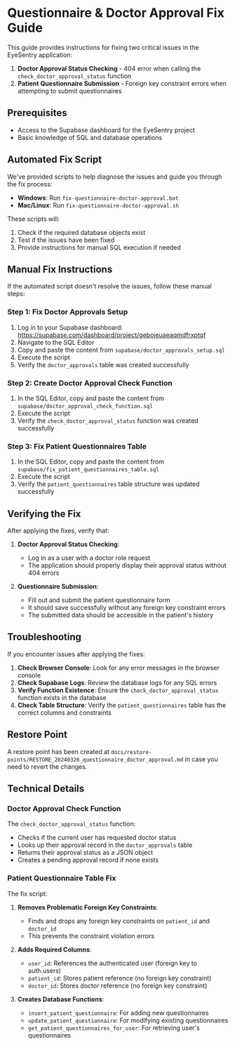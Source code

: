 # Questionnaire & Doctor Approval Fix Guide

This guide provides instructions for fixing two critical issues in the EyeSentry application:

1. **Doctor Approval Status Checking** - 404 error when calling the `check_doctor_approval_status` function
2. **Patient Questionnaire Submission** - Foreign key constraint errors when attempting to submit questionnaires

## Prerequisites

- Access to the Supabase dashboard for the EyeSentry project
- Basic knowledge of SQL and database operations

## Automated Fix Script

We've provided scripts to help diagnose the issues and guide you through the fix process:

- **Windows**: Run `fix-questionnaire-doctor-approval.bat`
- **Mac/Linux**: Run `fix-questionnaire-doctor-approval.sh`

These scripts will:
1. Check if the required database objects exist
2. Test if the issues have been fixed
3. Provide instructions for manual SQL execution if needed

## Manual Fix Instructions

If the automated script doesn't resolve the issues, follow these manual steps:

### Step 1: Fix Doctor Approvals Setup

1. Log in to your Supabase dashboard: https://supabase.com/dashboard/project/gebojeuaeaqmdfrxptqf
2. Navigate to the SQL Editor
3. Copy and paste the content from `supabase/doctor_approvals_setup.sql`
4. Execute the script
5. Verify the `doctor_approvals` table was created successfully

### Step 2: Create Doctor Approval Check Function

1. In the SQL Editor, copy and paste the content from `supabase/doctor_approval_check_function.sql`
2. Execute the script
3. Verify the `check_doctor_approval_status` function was created successfully

### Step 3: Fix Patient Questionnaires Table

1. In the SQL Editor, copy and paste the content from `supabase/fix_patient_questionnaires_table.sql`
2. Execute the script
3. Verify the `patient_questionnaires` table structure was updated successfully

## Verifying the Fix

After applying the fixes, verify that:

1. **Doctor Approval Status Checking**:
   - Log in as a user with a doctor role request
   - The application should properly display their approval status without 404 errors

2. **Questionnaire Submission**:
   - Fill out and submit the patient questionnaire form
   - It should save successfully without any foreign key constraint errors
   - The submitted data should be accessible in the patient's history

## Troubleshooting

If you encounter issues after applying the fixes:

1. **Check Browser Console**: Look for any error messages in the browser console
2. **Check Supabase Logs**: Review the database logs for any SQL errors
3. **Verify Function Existence**: Ensure the `check_doctor_approval_status` function exists in the database
4. **Check Table Structure**: Verify the `patient_questionnaires` table has the correct columns and constraints

## Restore Point

A restore point has been created at `docs/restore-points/RESTORE_20240326_questionnaire_doctor_approval.md` in case you need to revert the changes.

## Technical Details

### Doctor Approval Check Function

The `check_doctor_approval_status` function:
- Checks if the current user has requested doctor status
- Looks up their approval record in the `doctor_approvals` table
- Returns their approval status as a JSON object
- Creates a pending approval record if none exists

### Patient Questionnaire Table Fix

The fix script:
1. **Removes Problematic Foreign Key Constraints**:
   - Finds and drops any foreign key constraints on `patient_id` and `doctor_id`
   - This prevents the constraint violation errors

2. **Adds Required Columns**:
   - `user_id`: References the authenticated user (foreign key to auth.users)
   - `patient_id`: Stores patient reference (no foreign key constraint)
   - `doctor_id`: Stores doctor reference (no foreign key constraint)

3. **Creates Database Functions**:
   - `insert_patient_questionnaire`: For adding new questionnaires
   - `update_patient_questionnaire`: For modifying existing questionnaires
   - `get_patient_questionnaires_for_user`: For retrieving user's questionnaires